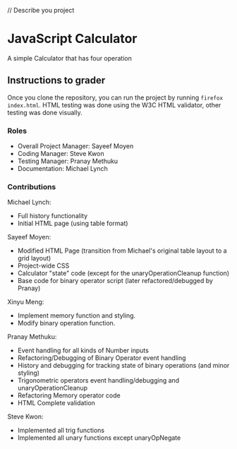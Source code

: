 // Describe you project
# JavaScript Calculator

A simple Calculator that has four operation 

## Instructions to grader

Once you clone the repository, you can run the project by running `firefox index.html`. HTML testing was done using the W3C HTML validator, other testing was done visually.

### Roles

* Overall Project Manager: Sayeef Moyen
* Coding Manager: Steve Kwon
* Testing Manager: Pranay Methuku
* Documentation: Michael Lynch

### Contributions

Michael Lynch:
* Full history functionality
* Initial HTML page (using table format)

Sayeef Moyen:

* Modified HTML Page (transition from Michael's original table layout to a grid layout)
* Project-wide CSS
* Calculator "state" code (except for the unaryOperationCleanup function)
* Base code for binary operator script (later refactored/debugged by Pranay)

Xinyu Meng:

* Implement memory function and styling.
* Modify binary operation function.

Pranay Methuku:

* Event handling for all kinds of Number inputs
* Refactoring/Debugging of Binary Operator event handling
* History and debugging for tracking state of binary operations (and minor styling)
* Trigonometric operators event handling/debugging and unaryOperationCleanup
* Refactoring Memory operator code
* HTML Complete validation

Steve Kwon:

* Implemented all trig functions
* Implemented all unary functions except unaryOpNegate
